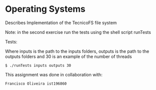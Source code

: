 # Operating Systems
Describes Implementation of the TecnicoFS file system

Note: in the second exercise run the tests using the shell script runTests

Tests:

Where inputs is the path to the inputs folders, outputs is the path to the outputs folders and 30 is an example of the number of threads
```shell
$ ./runTests inputs outputs 30
```

This assignment was done in collaboration with:
```
Francisco Oliveira ist196860

```
